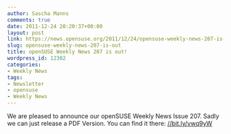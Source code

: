```yaml
---
author: Sascha Manns
comments: true
date: 2011-12-24 20:20:37+00:00
layout: post
link: https://news.opensuse.org/2011/12/24/opensuse-weekly-news-207-is-out/
slug: opensuse-weekly-news-207-is-out
title: openSUSE Weekly News 207 is out!
wordpress_id: 12302
categories:
- Weekly News
tags:
- Newsletter
- opensuse
- Weekly News
---
```


We are pleased to announce our openSUSE Weekly News Issue 207. Sadly we can just release a PDF Version. You can find it there: [//bit.ly/vwq9yW](//bit.ly/vwq9yW)

